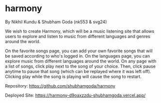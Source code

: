 # harmony
By Nikhil Kundu & Shubham Goda (nk553 & svg24)

We wish to create Harmony, which will be a music listening site that allows users to
explore and listen to music from different languages and genres around the world.

On the favorite songs page, you can add your own favorite songs that will be saved according to who's logged in. On the languages page, you can explore music from different languages around the world. On any page with a list of songs, click play next to the song of your choice. Then, click pause anytime to pause that song (which can be replayed where it was left off). Clicking play while the song is playing will cause the song to restart.

Repository: https://github.com/shubhamgoda/harmony

Deployed Site: https://harmony-d9oaxzzdu-shubhamgoda.vercel.app/
